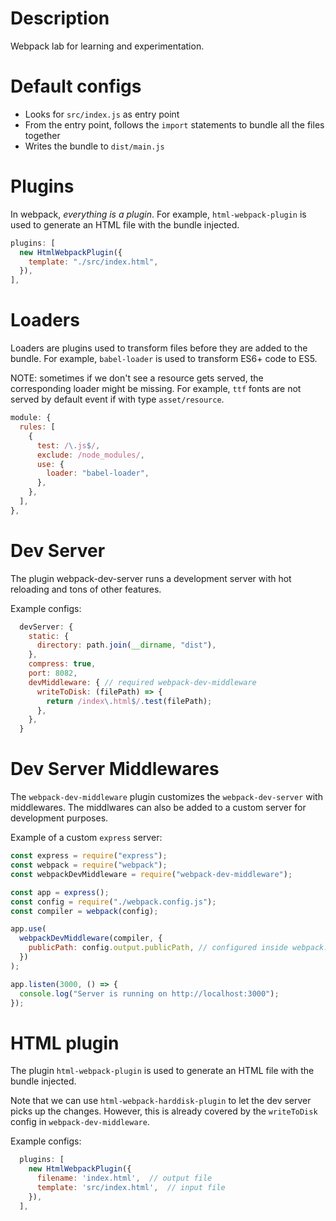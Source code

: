 # Description

Webpack lab for learning and experimentation.

# Default configs

- Looks for `src/index.js` as entry point
- From the entry point, follows the `import` statements to bundle all the files together
- Writes the bundle to `dist/main.js`

# Plugins

In webpack, _everything is a plugin_.
For example, `html-webpack-plugin` is used to generate an HTML file with the bundle injected.

```javascript
plugins: [
  new HtmlWebpackPlugin({
    template: "./src/index.html",
  }),
],
```

# Loaders

Loaders are plugins used to transform files before they are added to the bundle.
For example, `babel-loader` is used to transform ES6+ code to ES5.

NOTE: sometimes if we don't see a resource gets served, the corresponding loader might be missing.
For example, `ttf` fonts are not served by default event if with type `asset/resource`.

```javascript
module: {
  rules: [
    {
      test: /\.js$/,
      exclude: /node_modules/,
      use: {
        loader: "babel-loader",
      },
    },
  ],
},
```

# Dev Server

The plugin webpack-dev-server runs a development server with hot reloading and tons of other features.

Example configs:

```javascript
  devServer: {
    static: {
      directory: path.join(__dirname, "dist"),
    },
    compress: true,
    port: 8082,
    devMiddleware: { // required webpack-dev-middleware
      writeToDisk: (filePath) => {
        return /index\.html$/.test(filePath);
      },
    },
  }
```

# Dev Server Middlewares

The `webpack-dev-middleware` plugin customizes the `webpack-dev-server` with middlewares.
The middlwares can also be added to a custom server for development purposes.

Example of a custom `express` server:

```javascript
const express = require("express");
const webpack = require("webpack");
const webpackDevMiddleware = require("webpack-dev-middleware");

const app = express();
const config = require("./webpack.config.js");
const compiler = webpack(config);

app.use(
  webpackDevMiddleware(compiler, {
    publicPath: config.output.publicPath, // configured inside webpack.config.js
  })
);

app.listen(3000, () => {
  console.log("Server is running on http://localhost:3000");
});
```

# HTML plugin

The plugin `html-webpack-plugin` is used to generate an HTML file with the bundle injected.

Note that we can use `html-webpack-harddisk-plugin` to let the dev server picks up the changes.
However, this is already covered by the `writeToDisk` config in `webpack-dev-middleware`.

Example configs:

```javascript
  plugins: [
    new HtmlWebpackPlugin({
      filename: 'index.html',  // output file
      template: 'src/index.html',  // input file
    }),
  ],
```
